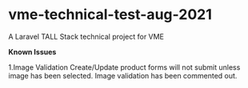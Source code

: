 # vme-technical-test-aug-2021
 A Laravel TALL Stack technical project for VME
 
 **Known Issues**
 
 1.Image Validation
   Create/Update product forms will not submit unless image has been selected. Image validation has been commented out.
